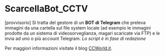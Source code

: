 # ScarcellaBot_CCTV

[provvisorio] Si tratta del gestore di un **BOT di Telegram** che preleva immagini da una cartella sul file system locale (ad esempio le immagini prodotte da un sistema di videosorveglianza, magari scaricate via FTP) e le invia ad uno o più account Telegram.
_Lo script è in fase di redazione_

Per maggiori informazioni visitate il blog [CCWorld.it](http://www.ccworld.it/).